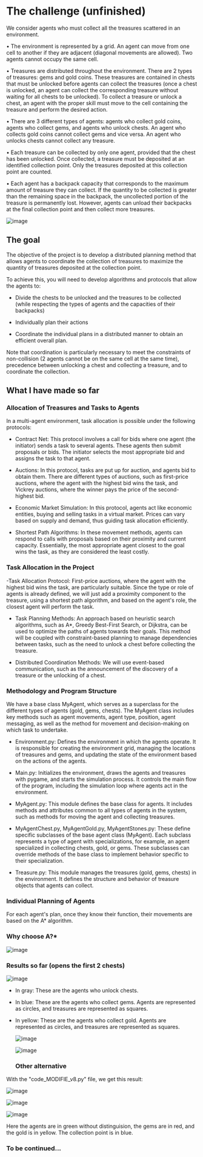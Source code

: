 # The challenge (unfinished)

We consider agents who must collect all the treasures scattered in an environment.

•	The environment is represented by a grid. An agent can move from one cell to another if they are adjacent (diagonal movements are allowed). Two agents cannot occupy the same cell.

•	Treasures are distributed throughout the environment. There are 2 types of treasures: gems and gold coins. These treasures are contained in chests that must be unlocked before agents can collect the treasures (once a chest is unlocked, an agent can collect the corresponding treasure without waiting for all chests to be unlocked). To collect a treasure or unlock a chest, an agent with the proper skill must move to the cell containing the treasure and perform the desired action.

•	There are 3 different types of agents: agents who collect gold coins, agents who collect gems, and agents who unlock chests. An agent who collects gold coins cannot collect gems and vice versa. An agent who unlocks chests cannot collect any treasure.

•	Each treasure can be collected by only one agent, provided that the chest has been unlocked. Once collected, a treasure must be deposited at an identified collection point. Only the treasures deposited at this collection point are counted.

•	Each agent has a backpack capacity that corresponds to the maximum amount of treasure they can collect. If the quantity to be collected is greater than the remaining space in the backpack, the uncollected portion of the treasure is permanently lost. However, agents can unload their backpacks at the final collection point and then collect more treasures.

![image](https://github.com/user-attachments/assets/760179a9-61eb-49fc-baf4-27bfa0560e76)

## The goal

The objective of the project is to develop a distributed planning method that allows agents to coordinate the collection of treasures to maximize the quantity of treasures deposited at the collection point.

To achieve this, you will need to develop algorithms and protocols that allow the agents to:

- Divide the chests to be unlocked and the treasures to be collected (while respecting the types of agents and the capacities of their backpacks)
  
- Individually plan their actions
  
- Coordinate the individual plans in a distributed manner to obtain an efficient overall plan.
 
Note that coordination is particularly necessary to meet the constraints of non-collision (2 agents cannot be on the same cell at the same time), precedence between unlocking a chest and collecting a treasure, and to coordinate the collection.

## What I have made so far

### Allocation of Treasures and Tasks to Agents
In a multi-agent environment, task allocation is possible under the following protocols:

- Contract Net: This protocol involves a call for bids where one agent (the initiator) sends a task to several agents. These agents then submit proposals or bids. The initiator selects the most appropriate bid and assigns the task to that agent.

- Auctions: In this protocol, tasks are put up for auction, and agents bid to obtain them. There are different types of auctions, such as first-price auctions, where the agent with the highest bid wins the task, and Vickrey auctions, where the winner pays the price of the second-highest bid.

- Economic Market Simulation: In this protocol, agents act like economic entities, buying and selling tasks in a virtual market. Prices can vary based on supply and demand, thus guiding task allocation efficiently.

- Shortest Path Algorithms: In these movement methods, agents can respond to calls with proposals based on their proximity and current capacity. Essentially, the most appropriate agent closest to the goal wins the task, as they are considered the least costly.

### Task Allocation in the Project

-Task Allocation Protocol: First-price auctions, where the agent with the highest bid wins the task, are particularly suitable. Since the type or role of agents is already defined, we will just add a proximity component to the treasure, using a shortest path algorithm, and based on the agent's role, the closest agent will perform the task.

- Task Planning Methods: An approach based on heuristic search algorithms, such as A*, Greedy Best-First Search, or Dijkstra, can be used to optimize the paths of agents towards their goals. This method will be coupled with constraint-based planning to manage dependencies between tasks, such as the need to unlock a chest before collecting the treasure.

- Distributed Coordination Methods: We will use event-based communication, such as the announcement of the discovery of a treasure or the unlocking of a chest.

### Methodology and Program Structure

We have a base class MyAgent, which serves as a superclass for the different types of agents (gold, gems, chests). The MyAgent class includes key methods such as agent movements, agent type, position, agent messaging, as well as the method for movement and decision-making on which task to undertake.

- Environment.py: Defines the environment in which the agents operate. It is responsible for creating the environment grid, managing the locations of treasures and gems, and updating the state of the environment based on the actions of the agents.

- Main.py: Initializes the environment, draws the agents and treasures with pygame, and starts the simulation process. It controls the main flow of the program, including the simulation loop where agents act in the environment.

- MyAgent.py: This module defines the base class for agents. It includes methods and attributes common to all types of agents in the system, such as methods for moving the agent and collecting treasures.

- MyAgentChest.py, MyAgentGold.py, MyAgentStones.py: These define specific subclasses of the base agent class (MyAgent). Each subclass represents a type of agent with specializations, for example, an agent specialized in collecting chests, gold, or gems. These subclasses can override methods of the base class to implement behavior specific to their specialization.

- Treasure.py: This module manages the treasures (gold, gems, chests) in the environment. It defines the structure and behavior of treasure objects that agents can collect.

### Individual Planning of Agents
For each agent's plan, once they know their function, their movements are based on the A* algorithm.

### Why choose A?*
![image](https://github.com/user-attachments/assets/71b199b9-6936-4a3c-ad47-619d5024aa46)

### Results so far (opens the first 2 chests)
![image](https://github.com/user-attachments/assets/c59cd65d-18b2-400d-9328-2243075c9319)

- In gray: These are the agents who unlock chests.

- In blue: These are the agents who collect gems. Agents are represented as circles, and treasures are represented as squares.
  
- In yellow: These are the agents who collect gold. Agents are represented as circles, and treasures are represented as squares.

  ![image](https://github.com/user-attachments/assets/d6cca1cc-a397-4a27-a2b7-d79e32c252c0)
  
  ![image](https://github.com/user-attachments/assets/42d69ba7-4ce2-4a65-bb94-38ad425557eb)

  ### Other alternative 
With the "code_MODIFIE_v8.py" file, we get this result: 

![image](https://github.com/user-attachments/assets/cb602a7e-3757-4544-bbef-fab655e6d26f)

![image](https://github.com/user-attachments/assets/c79f9b94-9cb8-4ca1-8e1f-884c4225b0d4)

![image](https://github.com/user-attachments/assets/6bade8eb-a52a-4349-a1fd-131972cc9e57)

Here the agents are in green without distinguision, the gems are in red, and the gold is in yellow. The collection point is in blue.

### To be continued...



